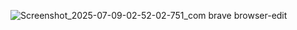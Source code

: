 ![Screenshot_2025-07-09-02-52-02-751_com brave browser-edit](https://github.com/user-attachments/assets/19078162-5687-4fa8-b44f-753fd626b1a2)
